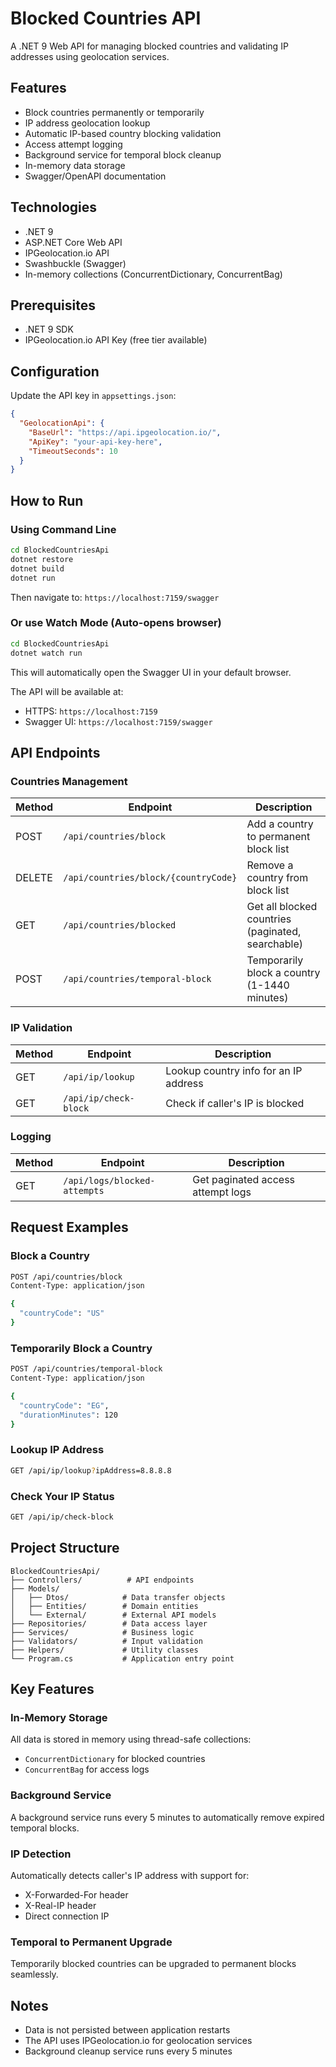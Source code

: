 # Blocked Countries API

A .NET 9 Web API for managing blocked countries and validating IP addresses using geolocation services.

## Features

- Block countries permanently or temporarily
- IP address geolocation lookup
- Automatic IP-based country blocking validation
- Access attempt logging
- Background service for temporal block cleanup
- In-memory data storage
- Swagger/OpenAPI documentation

## Technologies

- .NET 9
- ASP.NET Core Web API
- IPGeolocation.io API
- Swashbuckle (Swagger)
- In-memory collections (ConcurrentDictionary, ConcurrentBag)

## Prerequisites

- .NET 9 SDK
- IPGeolocation.io API Key (free tier available)

## Configuration

Update the API key in `appsettings.json`:

```json
{
  "GeolocationApi": {
    "BaseUrl": "https://api.ipgeolocation.io/",
    "ApiKey": "your-api-key-here",
    "TimeoutSeconds": 10
  }
}
```

## How to Run

### Using Command Line
```bash
cd BlockedCountriesApi
dotnet restore
dotnet build
dotnet run
```

Then navigate to: `https://localhost:7159/swagger`

### Or use Watch Mode (Auto-opens browser)
```bash
cd BlockedCountriesApi
dotnet watch run
```
This will automatically open the Swagger UI in your default browser.

The API will be available at:
- HTTPS: `https://localhost:7159`
- Swagger UI: `https://localhost:7159/swagger`

## API Endpoints

### Countries Management

| Method | Endpoint | Description |
|--------|----------|-------------|
| POST | `/api/countries/block` | Add a country to permanent block list |
| DELETE | `/api/countries/block/{countryCode}` | Remove a country from block list |
| GET | `/api/countries/blocked` | Get all blocked countries (paginated, searchable) |
| POST | `/api/countries/temporal-block` | Temporarily block a country (1-1440 minutes) |

### IP Validation

| Method | Endpoint | Description |
|--------|----------|-------------|
| GET | `/api/ip/lookup` | Lookup country info for an IP address |
| GET | `/api/ip/check-block` | Check if caller's IP is blocked |

### Logging

| Method | Endpoint | Description |
|--------|----------|-------------|
| GET | `/api/logs/blocked-attempts` | Get paginated access attempt logs |

## Request Examples

### Block a Country
```bash
POST /api/countries/block
Content-Type: application/json

{
  "countryCode": "US"
}
```

### Temporarily Block a Country
```bash
POST /api/countries/temporal-block
Content-Type: application/json

{
  "countryCode": "EG",
  "durationMinutes": 120
}
```

### Lookup IP Address
```bash
GET /api/ip/lookup?ipAddress=8.8.8.8
```

### Check Your IP Status
```bash
GET /api/ip/check-block
```

## Project Structure

```
BlockedCountriesApi/
├── Controllers/          # API endpoints
├── Models/
│   ├── Dtos/            # Data transfer objects
│   ├── Entities/        # Domain entities
│   └── External/        # External API models
├── Repositories/        # Data access layer
├── Services/            # Business logic
├── Validators/          # Input validation
├── Helpers/             # Utility classes
└── Program.cs           # Application entry point
```

## Key Features

### In-Memory Storage
All data is stored in memory using thread-safe collections:
- `ConcurrentDictionary` for blocked countries
- `ConcurrentBag` for access logs

### Background Service
A background service runs every 5 minutes to automatically remove expired temporal blocks.

### IP Detection
Automatically detects caller's IP address with support for:
- X-Forwarded-For header
- X-Real-IP header
- Direct connection IP

### Temporal to Permanent Upgrade
Temporarily blocked countries can be upgraded to permanent blocks seamlessly.

## Notes

- Data is not persisted between application restarts
- The API uses IPGeolocation.io for geolocation services
- Background cleanup service runs every 5 minutes



